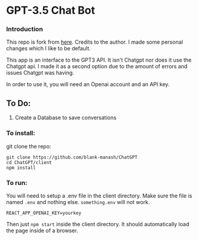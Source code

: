 # GPT-3.5 Chat Bot

### Introduction

This repo is fork from [here](https://github.com/jas3333/GPT-Helper/).
Credits to the author. I made some personal changes which I like to be default.

This app is an interface to the GPT3 API. It isn't Chatgpt nor does it use the Chatgpt api.
I made it as a second option due to the amount of errors and issues Chatgpt was having.

In order to use it, you will need an Openai account and an API key.

## To Do:
1. Create a Database to save conversations

### To install:

git clone the repo:

```
git clone https://github.com/blank-manash/ChatGPT
cd ChatGPT/client
npm install
```

### To run:

You will need to setup a .env file in the client directory. Make sure the file is named `.env` and nothing else.
`something.env` will not work.

```
REACT_APP_OPENAI_KEY=yourkey
```

Then just `npm start` inside the client directory. It should automatically load the page inside of a browser.
